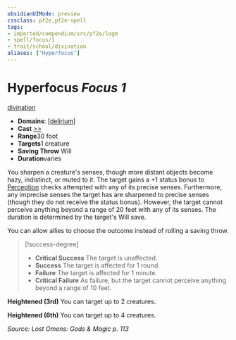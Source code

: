 ```yaml
---
obsidianUIMode: preview
cssclass: pf2e,pf2e-spell
tags:
- imported/compendium/src/pf2e/logm
- spell/focus/1
- trait/school/divination
aliases: ["Hyperfocus"]
---
```

# Hyperfocus *Focus 1*   
[divination](divination.md)  

- **Domains**: [[delirium](../setting/domains.md#Delirium)]
- **Cast** [>>](chapter-9-playing-the-game.md#Actions "Two-Action") 
- **Range**30 foot
- **Targets**1 creature
- **Saving Throw** Will
- **Duration**varies

You sharpen a creature's senses, though more distant objects become hazy, indistinct, or muted to it. The target gains a +1 status bonus to [Perception](../skills.md#Perception) checks attempted with any of its precise senses. Furthermore, any imprecise senses the target has are sharpened to precise senses (though they do not receive the status bonus). However, the target cannot perceive anything beyond a range of 20 feet with any of its senses. The duration is determined by the target's Will save.

You can allow allies to choose the outcome instead of rolling a saving throw.

> [!success-degree] 
> - **Critical Success** The target is unaffected.
> - **Success** The target is affected for 1 round.
> - **Failure** The target is affected for 1 minute.
> - **Critical Failure** As failure, but the target cannot perceive anything beyond a range of 10 feet.

**Heightened (3rd)** You can target up to 2 creatures.

**Heightened (6th)** You can target up to 4 creatures.

*Source: Lost Omens: Gods & Magic p. 113*
